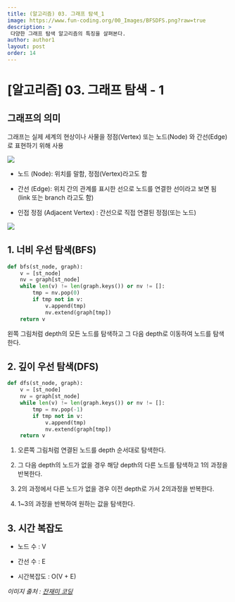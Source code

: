 ```yaml
---
title: (알고리즘) 03. 그래프 탐색_1
image: https://www.fun-coding.org/00_Images/BFSDFS.png?raw=true
description: >
 다양한 그래프 탐색 알고리즘의 특징을 살펴본다.
author: author1
layout: post
order: 14
---
```


# [알고리즘] 03. 그래프 탐색 - 1

## 그래프의 의미

그래프는 실제 세계의 현상이나 사물을 정점(Vertex) 또는 노드(Node) 와 간선(Edge)로 표현하기 위해 사용

<img src="https://www.fun-coding.org/00_Images/graph.png?raw=true" style="max-width:100%;margin-left: auto; margin-right: auto; display: block;">

- 노드 (Node): 위치를 말함, 정점(Vertex)라고도 함

- 간선 (Edge): 위치 간의 관계를 표시한 선으로 노드를 연결한 선이라고 보면 됨 (link 또는 branch 라고도 함)

- 인접 정점 (Adjacent Vertex) : 간선으로 직접 연결된 정점(또는 노드)

<img src="https://www.fun-coding.org/00_Images/BFSDFS.png?raw=true" style="max-width:100%;margin-left: auto; margin-right: auto; display: block;">

## 1. 너비 우선 탐색(BFS)

```python
def bfs(st_node, graph):
    v = [st_node]
    nv = graph[st_node]
    while len(v) != len(graph.keys()) or nv != []:
        tmp = nv.pop(0)
        if tmp not in v:
            v.append(tmp)
            nv.extend(graph[tmp])
    return v
```

왼쪽 그림처럼 depth의 모든 노드를 탐색하고 그 다음 depth로 이동하여 노드를 탐색한다.

## 2. 깊이 우선 탐색(DFS)

```python
def dfs(st_node, graph):
    v = [st_node]
    nv = graph[st_node]
    while len(v) != len(graph.keys()) or nv != []:
        tmp = nv.pop(-1)
        if tmp not in v:
            v.append(tmp)
            nv.extend(graph[tmp])
    return v
``` 

1. 오른쪽 그림처럼 연결된 노드를 depth 순서대로 탐색한다.

2. 그 다음 depth의 노드가 없을 경우 해당 depth의 다른 노드를 탐색하고 1의 과정을 반복한다.

3. 2의 과정에서 다른 노드가 없을 경우 이전 depth로 가서 2의과정을 반복한다.

4. 1~3의 과정을 반복하여 원하는 값을 탐색한다.

## 3. 시간 복잡도

- 노드 수 : V

- 간선 수 : E

- 시간복잡도 : O(V + E)


*이미지 출처 : [잔재미 코딩](https://www.fun-coding.org/)*



